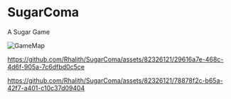 # SugarComa
 
A Sugar Game

![GameMap](https://github.com/Rhalith/SugarComa/assets/82326121/5ea7155a-af8f-4ba8-9415-9985811aebe5)

https://github.com/Rhalith/SugarComa/assets/82326121/29616a7e-468c-4d6f-905a-7c6dfbd0c5ce

https://github.com/Rhalith/SugarComa/assets/82326121/78878f2c-b65a-42f7-a401-c10c37d09404
